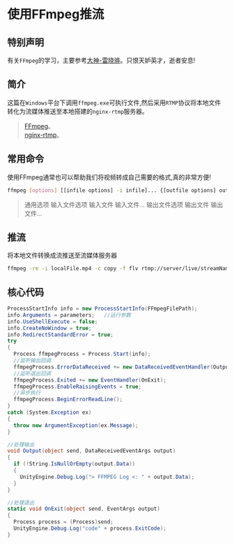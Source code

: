 # 使用FFmpeg推流

## 特别声明

有关`FFmpeg`的学习，主要参考[大神-雷晓骅](http://blog.csdn.net/leixiaohua1020)。只恨天妒英才，逝者安息!

## 简介

这篇在`Windows`平台下调用`ffmpeg.exe`可执行文件,然后采用`RTMP`协议将本地文件转化为流媒体推送至本地搭建的`nginx-rtmp`服务器。

> [FFmpeg](https://ffmpeg.zeranoe.com/builds/)。   
> [nginx-rtmp](https://github.com/illuspas/nginx-rtmp-win32)。  

## 常用命令

使用FFmpeg通常也可以帮助我们将视频转成自己需要的格式,真的非常方便!
```bash
ffmpeg [options] [[infile options] -i infile]... {[outfile options] outfile}...
```
> 通用选项 输入文件选项 输入文件 输入文件... 输出文件选项 输出文件 输出文件...


## 推流

将本地文件转换成流推送至流媒体服务器
```bash
ffmpeg -re -i localFile.mp4 -c copy -f flv rtmp://server/live/streamName  
```

## 核心代码
```C#
ProcessStartInfo info = new ProcessStartInfo(FFmpegFilePath);
info.Arguments = parameters;   //运行参数
info.UseShellExecute = false;
info.CreateNoWindow = true;
info.RedirectStandardError = true;
try
{
  Process ffmpegProcess = Process.Start(info);
  //监听输出回调
  ffmpegProcess.ErrorDataReceived += new DataReceivedEventHandler(Output);
  //监听退出回调
  ffmpegProcess.Exited += new EventHandler(OnExit);
  ffmpegProcess.EnableRaisingEvents = true;
  //异步执行
  ffmpegProcess.BeginErrorReadLine();
}
catch (System.Exception ex)
{
  throw new ArgumentException(ex.Message);
}

//处理输出
void Output(object send, DataReceivedEventArgs output)
{
  if (!String.IsNullOrEmpty(output.Data))
  {
    UnityEngine.Debug.Log("> FFMPEG Log <: " + output.Data);
  }
}

//处理退出
static void OnExit(object send, EventArgs output)
{
  Process process = (Process)send;
  UnityEngine.Debug.Log("code" + process.ExitCode);
}
```
